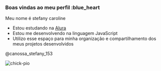### Boas vindas ao meu perfil :blue_heart

Meu nome é stefany caroline

- Estou estudando na [Alura](https://www.alura.com.br)
- Estou me desenvolvendo na linguagem JavaScript
- Utilizo esse espaço para minha organização e compartilhamento dos meus projetos desenvolvidos



@canossa_stefany_153

![chick-pio](https://github.com/user-attachments/assets/cf8d7905-1507-4541-83f0-ed79a2b8169f)
